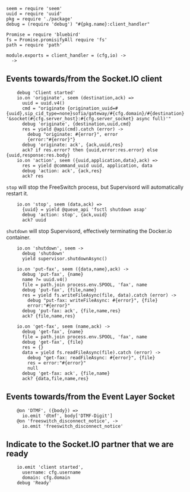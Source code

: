     seem = require 'seem'
    uuid = require 'uuid'
    pkg = require './package'
    debug = (require 'debug') "#{pkg.name}:client_handler"

    Promise = require 'bluebird'
    fs = Promise.promisifyAll require 'fs'
    path = require 'path'

    module.exports = client_handler = (cfg,io) ->
      ->

Events towards/from the Socket.IO client
----------------------------------------

        debug 'Client started'
        io.on 'originate', seem (destination,ack) =>
          uuid = uuid.v4()
          cmd = "originate {origination_uuid=#{uuid},sip_cid_type=none}sofia/gateway/#{cfg.domain}/#{destination} '&socket(#{cfg.server_host}:#{cfg.server_socket} async full)'"
          debug 'originate', {destination,uuid,cmd}
          res = yield @api(cmd).catch (error) ->
            debug "originate: #{error}", error
            {error:"#{error}"}
          debug 'originate: ack', {ack,uuid,res}
          ack? if res.error? then {uuid,error:res.error} else {uuid,response:res.body}
        io.on 'action', seem ({uuid,application,data},ack) =>
          res = yield @command_uuid uuid, application, data
          debug 'action: ack', {ack,res}
          ack? res

`stop` will stop the FreeSwitch process, but Supervisord will automatically restart it.

        io.on 'stop', seem (data,ack) =>
          {uuid} = yield @queue_api 'fsctl shutdown asap'
          debug 'action: stop', {ack,uuid}
          ack? uuid

`shutdown` will stop Supervisord, effectively terminating the Docker.io container.

        io.on 'shutdown', seem ->
          debug 'shutdown'
          yield supervisor.shutdownAsync()

        io.on 'put-fax', seem ({data,name},ack) ->
          debug 'put-fax', {name}
          name ?= uuid.v4()
          file = path.join process.env.SPOOL, 'fax', name
          debug 'put-fax', {file,name}
          res = yield fs.writeFileAsync(file, data).catch (error) ->
            debug "put-fax: writeFileAsync: #{error}", {file}
            error:"#{error}"
          debug 'put-fax: ack', {file,name,res}
          ack? {file,name,res}

        io.on 'get-fax', seem (name,ack) ->
          debug 'get-fax', {name}
          file = path.join process.env.SPOOL, 'fax', name
          debug 'get-fax', {file}
          res = {}
          data = yield fs.readFileAsync(file).catch (error) ->
            debug "get-fax: readFileAsync: #{error}", {file}
            res = error:"#{error}"
            null
          debug 'get-fax: ack', {file,name}
          ack? {data,file,name,res}

Events towards/from the Event Layer Socket
------------------------------------------

        @on 'DTMF', ({body}) =>
          io.emit 'dtmf', body['DTMF-Digit']
        @on 'freeswitch_disconnect_notice', ->
          io.emit 'freeswitch_disconnect_notice'

Indicate to the Socket.IO partner that we are ready
---------------------------------------------------

        io.emit 'client started',
          username: cfg.username
          domain: cfg.domain
        debug 'Ready'
